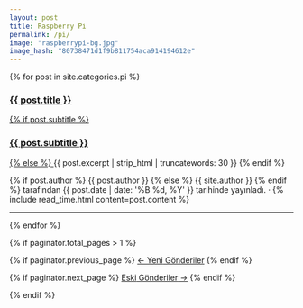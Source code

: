 ```yaml
---
layout: post
title: Raspberry Pi
permalink: /pi/
image: "raspberrypi-bg.jpg"
image_hash: "80738471d1f9b811754aca914194612e"
---
```


<div class="container">
  <div class="col-lg-12 col-md-14 mx-auto">

  {% for post in site.categories.pi %}
  <article class="post-preview">
    <a href="{{ post.url | prepend: site.baseurl | replace: '//', '/' }}">
            <h3 class="post-title">{{ post.title }}</h3>
            {% if post.subtitle %}
            <h3 class="post-subtitle">{{ post.subtitle }}</h3>
            {% else %}
            <a class="post-subtitle">{{ post.excerpt | strip_html | truncatewords: 30 }}</a>
            {% endif %}
          </a>
          <p class="post-meta">
            {% if post.author %}
            {{ post.author }}
            {% else %}
            {{ site.author }}
            {% endif %}
            tarafından
            {{ post.date | date: '%B %d, %Y' }} tarihinde yayınladı. &middot; {% include read_time.html
            content=post.content %}
          </p>
  </article>
  
  <hr>

  {% endfor %}

  <!-- Pager -->
  {% if paginator.total_pages > 1 %}


  {% if paginator.previous_page %}
    <a class="btn btn-primary float-left"
      href="{{ paginator.previous_page_path | prepend: site.baseurl | replace: '//', '/' }}">&larr;
      Yeni<span class="d-none d-md-inline"> Gönderiler</span></a>
  {% endif %}

  {% if paginator.next_page %}
    <a class="btn btn-primary float-right"
      href="{{ paginator.next_page_path | prepend: site.baseurl | replace: '//', '/' }}">Eski<span
        class="d-none d-md-inline"> Gönderiler</span> &rarr;</a>
  {% endif %}

  </div>

  {% endif %}
</div>